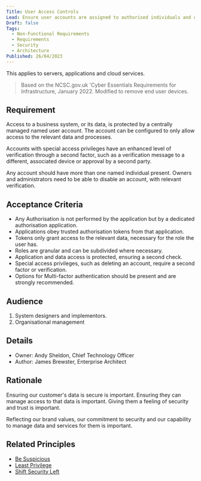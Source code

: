 ```yaml
---
Title: User Access Controls
Lead: Ensure user accounts are assigned to authorised individuals and only provide access to the systems required for their role.
Draft: false
Tags:
  - Non-Functional Requirements
  - Requirements
  - Security
  - Architecture
Published: 26/04/2023
---
```

This applies to servers, applications and cloud services.

> Based on the NCSC.gov.uk 'Cyber Essentials Requirements for Infrastructure, January 2022. Modified to remove end user devices.

## Requirement

Access to a business system, or its data, is protected by a centrally managed named user account. The account can be configured to only allow access to the relevant data and processes.

Accounts with special access privileges have an enhanced level of verification through a second factor, such as a verification message to a different, associated device or approval by a second party.

Any account should have more than one named individual present. Owners and administrators need to be able to disable an account, with relevant verification.

## Acceptance Criteria

* Any Authorisation is not performed by the application but by a dedicated authorisation application.
* Applications obey trusted authorisation tokens from that application.
* Tokens only grant access to the relevant data, necessary for the role the user has.
* Roles are granular and can be subdivided where necessary.
* Application and data access is protected, ensuring a second check.
* Special access privileges, such as deleting an account, require a second factor or verification.
* Options for Multi-factor authentication should be present and are strongly recommended.

## Audience

  1. System designers and implementors.
  2. Organisational management

## Details

* Owner: Andy Sheldon, Chief Technology Officer
* Author: James Brewster, Enterprise Architect

## Rationale

Ensuring our customer's data is secure is important. Ensuring they can manage access to that data is important. Giving them a feeling of security and trust is important.

Reflecting our brand values, our commitment to security and our capability to manage data and services for them is important.

## Related Principles

* [Be Suspicious](xref:be-suspicious)
* [Least Privilege](xref:least-privilege)
* [Shift Security Left](xref:shift-security-left)
